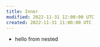 ```yaml
---
title: Inner
modified: 2022-11-31 12:00:00 UTC
created: 2022-11-31 11:00:00 UTC
---
```


- hello from nested
